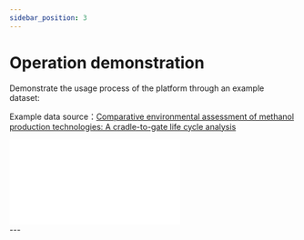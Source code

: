 ```yaml
---
sidebar_position: 3
---
```


# Operation demonstration

Demonstrate the usage process of the platform through an example dataset:

Example data source：[Comparative environmental assessment of methanol production technologies: A cradle-to-gate life cycle analysis](https://doi.org/10.1016/j.enconman.2024.118128)

<div
  style={{
    position: 'relative',
    paddingBottom: '56.25%',
    height: 0,
    overflow: 'hidden',
    maxWidth: '100%',
  }}
>
  <iframe
    src="//player.bilibili.com/player.html?isOutside=true&aid=114295153168127&bvid=BV1YiRyYbE6h&cid=29278735266&p=1&autoplay=0"
    scrolling="no"
    border="0"
    frameborder="no"
    framespacing="0"
    allowfullscreen="true"
    style={{
      position: 'absolute',
      top: 0,
      left: 0,
      width: '100%',
      height: '100%',
    }}
  >
  </iframe>
</div>
---
